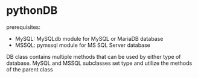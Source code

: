 # pythonDB
prerequisites:
- MySQL: MySQLdb module for MySQL or MariaDB database
- MSSQL: pymssql module for MS SQL Server database

DB class contains multiple methods that can be used by either type of database.
MySQL and MSSQL subclasses set type and utilize the methods of the parent class
